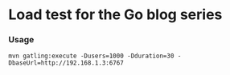 # Load test for the Go blog series

### Usage

    mvn gatling:execute -Dusers=1000 -Dduration=30 -DbaseUrl=http://192.168.1.3:6767
